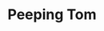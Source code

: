 ---
title: "Peeping Tom"
year: 1960
rating: 3.5
stars: "★★★½"
rewatched: false
permalink: "peeping-tom"
watched_on: 2023-10-27
---